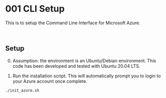 # 001 CLI Setup

This is to setup the Command Line Interface for Microsoft Azure.

</br>

## Setup

0. Assumption: the environment is an Ubuntu/Debian environment. This code has been developed and tested with Ubuntu 20.04 LTS.

1. Run the installation script. This will automatically prompt you to login to your Azure account once complete.

```
./init_azure.sh
```